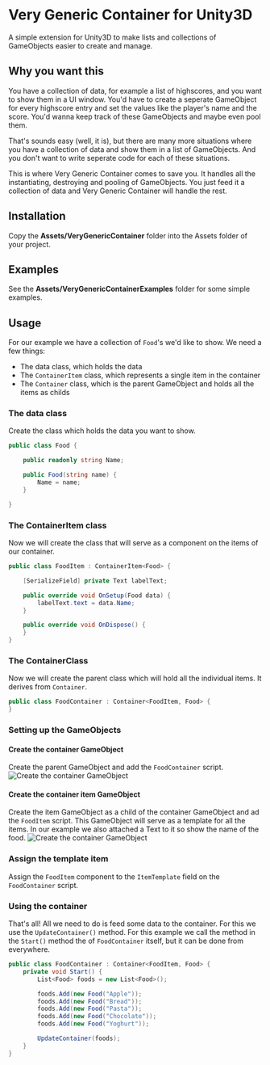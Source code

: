 # Very Generic Container for Unity3D
A simple extension for Unity3D to make lists and collections of GameObjects easier to create and manage.

## Why you want this
You have a collection of data, for example a list of highscores, and you want to show them in a UI window. You'd have to create a seperate GameObject for every highscore entry and set the values like the player's name and the score. You'd wanna keep track of these GameObjects and maybe even pool them.

That's sounds easy (well, it is), but there are many more situations where you have a collection of data and show them in a list of GameObjects. And you don't want to write seperate code for each of these situations.

This is where Very Generic Container comes to save you. It handles all the instantiating, destroying and pooling of GameObjects. You just feed it a collection of data and Very Generic Container will handle the rest.

## Installation
Copy the **Assets/VeryGenericContainer** folder into the Assets folder of your project.

## Examples
See the **Assets/VeryGenericContainerExamples** folder for some simple examples.

## Usage
For our example we have a collection of ```Food```'s we'd like to show. We need a few things:
* The data class, which holds the data
* The ```ContainerItem``` class, which represents a single item in the container
* The ```Container``` class, which is the parent GameObject and holds all the items as childs
### The data class
Create the class which holds the data you want to show.
```c#
public class Food {

    public readonly string Name;

    public Food(string name) {
        Name = name;
    }

}
```

### The ContainerItem class
Now we will create the class that will serve as a component on the items of our container.
```c#
public class FoodItem : ContainerItem<Food> {

    [SerializeField] private Text labelText;

    public override void OnSetup(Food data) {
        labelText.text = data.Name;
    }

    public override void OnDispose() {
    }
}
```

### The ContainerClass
Now we will create the parent class which will hold all the individual items. It derives from `Container`.
```c#
public class FoodContainer : Container<FoodItem, Food> {
}
```

### Setting up the GameObjects
#### Create the container GameObject
Create the parent GameObject and add the ```FoodContainer``` script. 
![Create the container GameObject](https://user-images.githubusercontent.com/2270398/47284143-8bd53400-d5e6-11e8-9c65-8b767bc1b13e.png)
#### Create the container item GameObject
Create the item GameObject as a child of the container GameObject and ad the ```FoodItem``` script. This GameObject will serve as a template for all the items. In our example we also attached a Text to it so show the name of the food.
![Create the container GameObject](https://user-images.githubusercontent.com/2270398/47284144-8ed02480-d5e6-11e8-9a9d-c07b8662121a.png)
### Assign the template item
Assign the ```FoodItem``` component to the ```ItemTemplate``` field on the ```FoodContainer``` script. 

### Using the container
That's all! All we need to do is feed some data to the container. For this we use the ```UpdateContainer()``` method. For this example we call the method in the ```Start()``` method the of ```FoodContainer``` itself, but it can be done from everywhere.
```c#
public class FoodContainer : Container<FoodItem, Food> {
    private void Start() {
        List<Food> foods = new List<Food>();

        foods.Add(new Food("Apple"));
        foods.Add(new Food("Bread"));
        foods.Add(new Food("Pasta"));
        foods.Add(new Food("Chocolate"));
        foods.Add(new Food("Yoghurt"));

        UpdateContainer(foods);
    }
}
```
